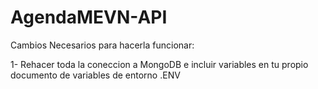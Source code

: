 # AgendaMEVN-API

Cambios Necesarios para hacerla funcionar:

1- Rehacer toda la coneccion a MongoDB e incluir variables en tu propio documento de variables de entorno .ENV
